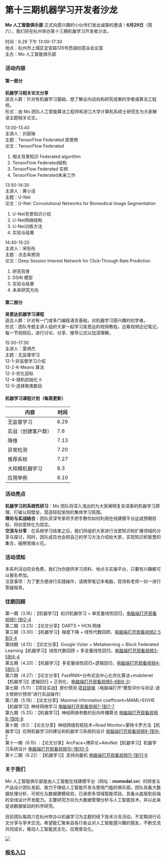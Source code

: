 # 第十三期机器学习开发者沙龙

**Mo 人工智能俱乐部** 正式向感兴趣的小伙伴们发出诚挚的邀请！**6月29日**（周六），我们将在杭州举办第十三期机器学习开发者沙龙。

时间：6.29 下午 13:00-17:30<br />地点：杭州市上城区定安路126号西湖创意谷会议室<br />主办：Mo 人工智能俱乐部
<a name="zPAUh"></a>
### 活动内容
<a name="ZbhHa"></a>
#### 第一部分
**机器学习相关论文分享**<br />适合人群：针对有机器学习基础，想了解业内动向和研究成果的学者或算法工程师。<br />形式：由 Mo 团队人工智能算法工程师和浙江大学计算机系硕士研究生为大家解读主题相关论文。

13:00-13:40<br />主讲人：刘丽锋<br />主题：TensorFlow Federated 库使用<br />论文：TensorFlow Federated

1. 相关背景知识 Federated algorithm
1. TensorFlow Federated结构
1. TensorFlow Federated 实例
1. TensorFlow Federated未来工作
<a name="gsSIF"></a>

13:50-14:30<br />主讲人：黄小洁<br />主题：U-Net<br />论文：U-Net: Convolutional Networks for Biomedical Image Segmentation

1. U-Net背景知识介绍
1. U-Net网络结构
1. U-Net训练方法
1. 实验与结果

14:40-15:20<br />主讲人：宋彤彤<br />主题：点击率预测<br />论文：Deep Session Interest Network for Click-Through Rate Prediction 

1. 研究背景
1. DSIN 模型
1. 实验与结果
1. 未来研究方向

#### 
<a name="r1kh7"></a>
#### 第二部分
**吴恩达机器学习课程**<br />适合人群：针对有一门或多门编程语言基础，对机器学习感兴趣的初学者。<br />形式：团队专题主讲人组织大家一起学习吴恩达的视频教程，边看视频边记笔记，每一节视频后，进行讨论、分享、推导公式以加深理解。

15:30-17:30<br />主讲人：雷炳杰<br />主题：无监督学习<br />12-1-非监督学习介绍<br />12-2-K-Means 算法<br />12-3-优化目标<br />12-4-随机初始化 II<br />12-5-选择聚类数目

<a name="n25k1"></a>
#### 机器学习课程计划（每周更新）
| 内容 | 时间 |
| --- | --- |
| 无监督学习 | 6.29 |
| 实战（创建客户群） | 7.6 |
| 降维 | 7.13 |
| 异常检测 | 7.20 |
| 推荐系统 | 7.27 |
| 大规模机器学习 | 8.3 |
| 应用举例 | 8.10 |

<a name="3b4924aa"></a>
### 活动亮点
**机器学习的系统性研习**：Mo 团队将深入浅出的为大家阐明复杂深奥的机器学习原理，打破认知壁垒，营造轻松愉悦的集体学习氛围。<br />**理论与实战结合**：团队资深专家将手把手教你如何利用在线建模平台达成预期目标，将创意转化为现实。<br />**交流与分享**：在系统学习结束之后，我们将组织大家进行当堂知识和扩展领域的分享与探讨，同时，团队成员也会把自己的学习方法介绍给大家，实现知识和智慧的集合，碰擦思维火花。
<a name="a84811ac"></a>
### 活动须知
本系列活动完全免费，我们为你提供学习资料、地点与实操平台，只要有兴趣都可以报名参加。<br />注意事项：为了更方便进行实践操作，请携带笔记本电脑，现场有老师一对一进行答疑指导。
<a name="IgWDG"></a>
### 往期回顾
第一期（3.16）：【机器学习】初识机器学习 + 单变量线性回归，[电脑端打开观看视频1-1到2-4](http://www.momodel.cn:8899/classroom/class?id=5c5696191afd94720cc94533&type=video)<br />第二期（3.23）：【论文分享】DARTS + HCN 网络<br />第三期（3.30）：【机器学习】梯度下降 + 线性代数回顾，[电脑端打开观看视频2-5到3-4](http://www.momodel.cn:8899/classroom/class?id=5c5696191afd94720cc94533&type=video)<br />第四期（4.13）：【论文分享】Google Vizier + Metalearning + Block Federated Learning【机器学习】线性代数回顾 + 多变量线性回归，[电脑端打开观看视频3-5到4-4](http://www.momodel.cn:8899/classroom/class?id=5c5696191afd94720cc94533&type=video)<br />第五期（4.20）：【机器学习】多变量线性回归+逻辑回归，[电脑端打开观看视频4-5到5-5](http://www.momodel.cn:8899/classroom/class?id=5c5696191afd94720cc94533&type=video)<br />第六期（4.27）：【论文分享】FastRNN+分布式去中心化优化算法+mobilenet【机器学习】逻辑回归 + 正则化，[电脑端打开观看视频5-6到6-3](http://www.momodel.cn:8899/classroom/class?id=5c5696191afd94720cc94533&type=video)）<br />第七期（5.11）：【项目实战】房价预测 [项目链接](http://www.momodel.cn:8899/classroom/class?id=5c680b311afd943a9f70901b&type=practice)（电脑端打开“模型评价与验证-波士顿房价预测”进行实战操作）<br />第八期（5.18）：【论文分享】Maximal information coefficent+MAML+EIVHE【机器学习】神经网络学习 [电脑端打开观看视频7-1到7-7](http://www.momodel.cn:8899/classroom/class?id=5c5696191afd94720cc94533&type=video)<br />第九期（5.25）：【机器学习】神经网络参数的反向传播算法 [电脑端打开观看视频8-1到8-8](http://www.momodel.cn:8899/classroom/class?id=5c5696191afd94720cc94533&type=video)<br />第十期（6.1）：【论文分享】神经网络剪枝技术+Road Monitor+蒙特卡罗方法【机器学习】应用机器学习的建议和机器学习系统的设计 [电脑端打开观看视频9-1到9-7](http://www.momodel.cn:8899/classroom/class?id=5c5696191afd94720cc94533&type=video)<br />第十一期（6.15）:【论文分享】ArcFace+博弈论+AlexNet【机器学习】机器学习系统设计 [电脑端打开观看视频10-1到10-5](http://www.momodel.cn:8899/classroom/class?id=5c5696191afd94720cc94533&type=video)<br />第十二期（6.22）：【机器学习】支持向量机 [电脑端打开观看视频11-1到11-6](http://www.momodel.cn:8899/classroom/class?id=5c5696191afd94720cc94533&type=video)

<a name="8JG2d"></a>
### 关于我们
Mo 人工智能俱乐部是由人工智能在线建模平台（网址：**momodel.cn**）的研发与产品设计团队发起、致力于降低人工智能开发与使用门槛的俱乐部。团队具备大数据处理分析、可视化与数据建模经验，已承担多领域智能项目，具备从底层到前端的全线设计开发能力。主要研究方向为大数据管理分析与人工智能技术，并以此来促进数据驱动的科学研究。

目前团队每周六在杭州举办以机器学习为主题的线下技术沙龙活动，不定期进行论文分享与学术交流。希望能汇聚来自各行各业对人工智能感兴趣的朋友，不断交流共同成长，推动人工智能民主化、应用普及化。

![](https://cdn.nlark.com/yuque/0/2019/jpeg/307794/1557296098446-1f1b8586-bd60-4292-b627-a751322fa93c.jpeg#align=left&display=inline&height=540&originHeight=540&originWidth=1114&size=0&status=done&width=1114)

### [报名入口](https://www.wjx.top/jq/41859648.aspx)
